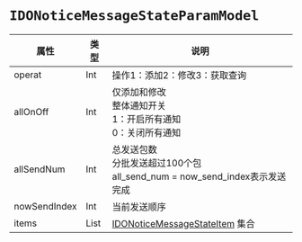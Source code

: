 # `IDONoticeMessageStateParamModel`

| 属性        | 类型    | 说明         |
| ----------- | ------- | ------------ |
| operat | Int | 操作1：添加2：修改3：获取查询 |
| allOnOff | Int | 仅添加和修改<br/>整体通知开关<br/>1：开启所有通知<br/>0：关闭所有通知 |
| allSendNum | Int | 总发送包数<br/>分批发送超过100个包<br/>all_send_num = now_send_index表示发送完成 |
| nowSendIndex | Int | 当前发送顺序 |
| items | List<IDONoticeMessageStateItemItem> | [IDONoticeMessageStateItem](IDONoticeMessageStateItem.md) 集合 |

